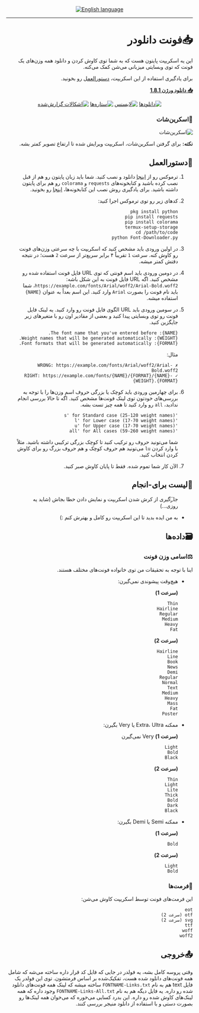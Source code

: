 <div align="center">
<a href="https://github.com/hamid0740/Font-Downloader/blob/main/README.md"><img title="English language" alt="English language" src="https://img.shields.io/badge/lang-en-50d890?labelColor=black&style=for-the-badge&logo=google-translate&logoColor=white"></a>
</div>

- - - -

<div dir=rtl align="right">

# 📥فونت دانلودر
این یه اسکریپت پایتون هست که به شما توی کاوش کردن و دانلود همه وزن‌های یک فونت که توی وبسایتی میزبانی می‌شن کمک می‌کنه.

برای یادگیری استفاده از این اسکریپت، [دستورالعمل](#دستورالعمل) رو بخونید.

**[📥 دانلود ورژن 1.8.1](https://github.com/hamid0740/Font-Downloader/releases/download/v1.8.1/Font-Downloader.py)**

<div align="center">
<a href="https://github.com/hamid0740/Font-Downloader/releases/download/v1.8.1/Font-Downloader.py"><img title="دانلودها" alt="دانلودها" src="https://img.shields.io/github/downloads/hamid0740/Font-Downloader/total?color=green&label=Downloads&logo=bookmeter&logoColor=green"></a>
<a href="https://github.com/hamid0740/Font-Downloader/blob/main/LICENSE"><img title="لایسنس" alt="لایسنس" src="https://img.shields.io/github/license/hamid0740/Font-Downloader?color=blue&label=License&logo=quicklook&logoColor=blue"></a>
<a href="https://github.com/hamid0740/Font-Downloader/stargazers"><img title="ستاره‌ها" alt="ستاره‌ها" src="https://img.shields.io/github/stars/hamid0740/Font-Downloader?color=gold&label=Stars&logo=apachespark&logoColor=gold"></a>
<a href="https://github.com/hamid0740/Font-Downloader/issues"><img title="اشکالات گزارش‌شده" alt="اشکالات گزارش‌شده" src="https://img.shields.io/github/issues/hamid0740/Font-Downloader?color=orange&label=Issues&logo=openbugbounty&logoColor=orange"></a>
</div>

### 📸اسکرین‌شات

![اسکرین‌شات](https://i.ibb.co/ww5rLkH/Font-Downloader-screenshot.jpg)


**نکته:** برای گرفتن اسکرین‌شات، اسکریپت ویرایش شده تا ارتفاع تصویر کمتر بشه.

## 👣دستورالعمل
1. ترموکس رو از [اینجا](https://f-droid.org/en/packages/com.termux) دانلود و نصب کنید. شما باید زبان پایتون رو هم از قبل نصب کرده باشید و کتابخونه‌های `requests` و `colorama` رو هم برای پایتون داشته باشید. برای یادگیری روش نصب این کتابخونه‌ها، [اینجا](https://www.geeksforgeeks.org/how-to-install-requests-in-python-for-windows-linux-mac/) رو بخونید.

2. کدهای زیر رو توی ترموکس اجرا کنید:
   ```
   pkg install python
   pip install requests
   pip install colorama
   termux-setup-storage
   cd /path/to/code
   python Font-Downloader.py
   ```

3. در اولین ورودی باید مشخص کنید که اسکریپت با چه سرعتی وزن‌های فونت رو کاوش کنه. سرعت `1` تقریباً ۴ برابر سریع‌تر از سرعت `2` هست؛ در نتیجه دقتش کمتر میشه.

4. در دومین ورودی باید اسم فونتی که توی URL فایل فونت استفاده شده رو مشخص کنید. اگه URL فایل فونت به این شکل باشه: `https://example.com/fonts/Arial/woff2/Arial-Bold.woff2`، شما باید نام فونت را بصورت `Arial` وارد کنید.
این اسم بعداً به عنوان `{NAME}` استفاده میشه.


5. در سومین ورودی باید URL الگوی فایل فونت رو وارد کنید. یه لینک فایل فونت رو توی وبسایتی پیدا کنید و بعضی از مقادیر اون رو با متغیرهای زیر جایگزین کنید.
   ```
   {NAME}: The font name that you've entered before.
   {WEIGHT}: Weight names that will be generated automatically.
   {FORMAT}: Font formats that will be generated automatically.
   ```
   مثال:
   ```
   ✗ WRONG: https://example.com/fonts/Arial/woff2/Arial-Bold.woff2
   ✓ RIGHT: https://example.com/fonts/{NAME}/{FORMAT}/{NAME}-{WEIGHT}.{FORMAT}
   ```

6. برای چهارمین ورودی باید کوچک یا بزرگی حروف اسم وزن‌ها را با توجه به بررسی‌های خودتون توی لینک فونت‌ها مشخص کنید. اگه تا حالا بررسی انجام ندادید، `all` رو وارد کنید تا همه چیز تست بشه.
   ```
   's' for Standard case (25-120 weight names)
   'l' for Lower case (17-70 weight names)
   'u' for Upper case (17-70 weight names)
   'all' for All cases (59-260 weight names)
   ```
   شما می‌تونید حروف رو ترکیب کنید تا کوچک بزرگی ترکیبی داشته باشید. مثلاً با وارد کردن `lu` می‌تونید هم حروف کوچک و هم حروف بزرگ رو برای کاوش کردن انتخاب کنید.

7. الآن کار شما تموم شده. فقط تا پایان کاوش صبر کنید.

## 📝لیست برای-انجام
* [ ] جلوگیری از کرش شدن اسکریپت و نمایش دادن خطا بجاش (شاید یه روزی...)
* به من ایده بدید تا این اسکریپت رو کامل و بهترش کنم :)

## 🗃داده‌ها
### ⚖اسامی وزن فونت
اینا با توجه به تحقیقات من توی خانواده فونت‌های مختلف هستند.
* هیچ‌وقت پیشوندی نمی‌گیرن:

  **(سرعت 1)**
  ```
  Thin
  Hairline
  Regular
  Medium
  Heavy
  Fat
  ```
  **(سرعت 2)**
  ```
  Hairline
  Line
  Book
  News
  Demi
  Regular
  Normal
  Text
  Medium
  Heavy
  Mass
  Fat
  Poster
  ```
* ممکنه Extra، Ultra یا Very بگیرن:

  **(سرعت 1)** Very نمی‌گیرن
  ```
  Light
  Bold
  Black
  ```
  **(سرعت 2)**
  ```
  Thin
  Light
  Lite
  Thick
  Bold
  Dark
  Black
  ```
* ممکنه Semi یا Demi بگیرن:

  **(سرعت 1)**
  ```
  Bold
  ```
  **(سرعت 2)**
  ```
  Light
  Bold
  ```
### 📁فرمت‌ها
این فرمت‌های فونت توسط اسکریپت کاوش می‌شن:
```
eot
otf (سرعت 2)
svg (سرعت 2)
ttf
woff
woff2
```

## 📤خروجی
وقتی پروسه کامل بشه، یه فولدر در جایی که فایل کد قرار داره ساخته می‌شه که شامل همه فونت‌های دانلود شده هست، تفکیک‌شده بر اساس فرمتشون. توی این فولدر یک فایل text هم به نام `FONTNAME-Links.txt` ساخته میشه که لینک همه فونت‌های دانلود شده رو داره.
یه فایل دیگه هم به نام `FONTNAME-Links-All.txt` وجود داره که همه لینک‌های کاوش شده رو داره. این بدرد کسایی می‌خوره که می‌خوان همه لینک‌ها رو بصورت دستی و با استفاده از دانلود منیجر بررسی کنند.

</div>
